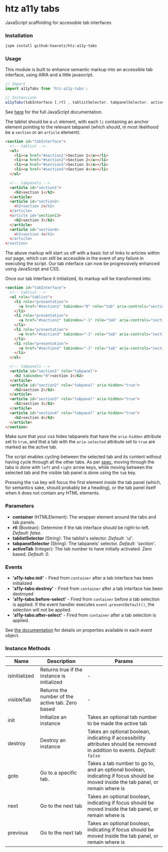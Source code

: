 # htz a11y tabs

JavaScript scaffolding for accessible tab interfaces

### Installation
```bash
jspm install github:haaretz/htz-a11y-tabs
```

### Usage
This module is built to enhance semantic markup into an accessible tab interface, 
using ARIA and a little javascript.

```js
// Import
import a11yTabs from 'htz-a11y-tabs';

// Instanciate
a11yTabs(tabInterface [,rtl , tablistSelector, tabpanelSelector, activeTab]);
```

See [here](https://haaretz.github.io/htz-a11y-tabs/) for the full JavaScript documentation.

The tablist should be a `ul` element, with each `li` containing an anchor element
pointing to the relevant tabpanel (which should, in most likelihood be a `section`
or an `article` element):

```html
<section id="tabInterface">
  <!-- tablist -->
  <ul>
    <li><a href="#section1">Section 1</a></li>
    <li><a href="#section2">Section 2</a></li>
    <li><a href="#section3">Section 3</a></li>
    <li><a href="#section4">Section 4</a></li>
  </ul>

  <!-- tabpanels -->
  <article id="section1">
    <h2>section 1</h2>
  </article>
  <article id="section2>
    <h2>section 2</h2>
  </article>
  <article id="section13>
    <h2>section 3</h2>
  </article>
  <article id="section4>
    <h2>section 4</h2>
  </article>
</section>
```

The above markup will start us off with a basic list of links to articles within our page, which 
can still be accessible in the event of any failure in executing the script. Our tab interface can
now be progressively enhanced using JavaScript and CSS.

Once our tab interface it initialized, its markup will be transformed into:

```html
<section id="tabInterface">
  <!-- tablist -->
  <ul role="tablist">
    <li role="presentation">
      <a href="#section1" tabindex="0" role="tab" aria-controls="section1" aria-selected="true">Section 1</a>
    </li>
    <li role="presentation">
      <a href="#section2" tabindex="-1" role="tab" aria-controls="section2">Section 2</a>
    </li>
    <li role="presentation">
      <a href="#section3" tabindex="-1" role="tab" aria-controls="section3">Section 3</a>
    </li>
    <li role="presentation">
      <a href="#section4" tabindex="-1" role="tab" aria-controls="section4">Section 4</a>
    </li>
  </ul>

  <!-- tabpanels -->
  <article id="section1" role="tabpanel">
    <h2 tabindex="0">section 1</h2>
  </article>
  <article id="section2" role="tabpanel" aria-hidden="true">
    <h2>section 2</h2>
  </article>
  <article id="section3" role="tabpanel" aria-hidden="true">
    <h2>section 3</h2>
  </article>
  <article id="section4" role="tabpanel" aria-hidden="true">
    <h2>section 4</h2>
  </article>
</section>
```
Make sure that your css hides tabpanels that have the `aria-hidden` attribute 
set to `true`, and that a tab with the `aria-selected` attribute set to `true` 
are marked as the active tab. 

The script enables cycling between the selected tab and its content without having cycle 
through all the other tabs. As per [spec](https://www.w3.org/TR/wai-aria-practices-1.1/#tabpanel), 
moving through the tabs is done with `left` and `right` arrow keys, while moving between the 
selected tab and the visible tab panel is done using the `tab` key.

Pressing the `tab` key will focus the first element _inside_ the tab panel 
(which, for semantics sake, should probably be a heading), or the tab panel 
itself when it does not contain any HTML elements.

### Parameters
 * **container** (HTMLElement): The wrapper element around the tabs and tab panels.
 * **rtl** (Boolean): Determine if the tab interface should be right-to-left. _Default: false_.
 * **tablistSelector** (String): The tablist's selector. _Default: 'ul'_.
 * **tabpanelSelector** (String): The tabpanels' selector. _Default: 'section'_.
 * **activeTab** (Integer): The tab number to have initially activated. Zero based. _Default: 0_.

### Events
 * **'a11y-tabs:init'** - Fired from `container` after a tab interface has been initialized
 * **'a11y-tabs:destroy'** - Fired from `container` after a tab interface has been destroyed
 * **'a11y-tabs:before-select'** - Fired from `container` before a tab selection is applied. 
   If the event handler executes `event.preventDefault()`, the selection will not be applied.
 * **'a11y-tabs:after-select'** - Fired from `container` after a tab selection is applied.

See [the documentation](https://haaretz.github.io/htz-a11y-tabs/) for details on 
properties available in each event object.

### Instance Methods
| Name | Description | Params |
| --- | --- | --- |
| isInitialized&nbsp; | Returns true if the instance is initialized&nbsp; | - |
| visibleTab&nbsp; | Returns the number of the active tab. Zero based&nbsp; | - |
| init&nbsp; | Initialize an instance&nbsp;  | Takes an optional tab number to be made the active tab |
| destroy&nbsp; | Destroy an instance&nbsp;  | Takes an optional boolean, indicating if accessibility attributes should be removed in addition to events. _Default: `false`_|
| goto&nbsp; | Go to a specific tab.  | Takes a tab number to go to, and an optional boolean, indicating if focus should be moved inside the tab panel, or remain where is |
| next&nbsp; | Go to the next tab | Takes an optional boolean, indicating if focus should be moved inside the tab panel, or remain where is |
| previous&nbsp; | Go to the next tab | Takes an optional boolean, indicating if focus should be moved inside the tab panel, or remain where is  |
